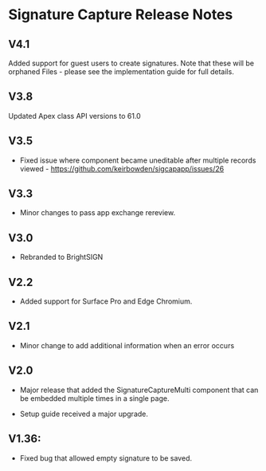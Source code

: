 # Signature Capture Release Notes

## V4.1

Added support for guest users to create signatures. Note that these will be orphaned Files - please see the implementation guide for full details.

## V3.8

Updated Apex class API versions to 61.0
 
## V3.5

- Fixed issue where component became uneditable after multiple records viewed - https://github.com/keirbowden/sigcapapp/issues/26

## V3.3

- Minor changes to pass app exchange rereview.

## V3.0

- Rebranded to BrightSIGN

## V2.2

- Added support for Surface Pro and Edge Chromium.

## V2.1

- Minor change to add additional information when an error occurs

## V2.0 

- Major release that added the SignatureCaptureMulti component that can be embedded multiple
times in a single page. 

- Setup guide received a major upgrade.

## V1.36:

- Fixed bug that allowed empty signature to be saved.
